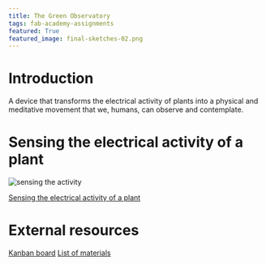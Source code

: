 ```yaml
---
title: The Green Observatory
tags: fab-academy-assignments
featured: True
featured_image: final-sketches-02.png
---
```


# Introduction

A device that transforms the electrical activity of plants into a physical and meditative movement that we, humans, can observe and contemplate.

# Sensing the electrical activity of a plant

![sensing the activity](IMG_8664.jpg)

[Sensing the electrical activity of a plant](btn:fabac-finalproject-input-plant-activity.html)


# External resources

[Kanban board](btn:http://board.antoine.studio/?controller=BoardViewController&action=readonly&token=3d91cde4a718ce18cd986a67eff38899f8eb1612ddae621507a00da28f4f)
[List of materials](btn:https://docs.google.com/spreadsheets/d/1nhU3fjO-yuVyLYuE5AC39vmvim1dWyxoJ2PYOr6acvA/edit?usp=sharing)
